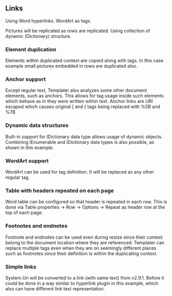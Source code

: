 ## Links

Using Word hyperlinks. WordArt as tags.

Pictures will be replicated as rows are replicated. 
Using collection of dynamic (Dictionary) structure.

### Element duplication

Elements within duplicated context are copied along with tags. In this case example small pictures embedded in rows are duplicated also.

### Anchor support

Except regular text, Templater also analyzes some other document elements, such as anchors. This allows for tag usage inside such elements which behave as in they were written within text. Anchor links are URI escaped which causes original [ and { tags being replaced with %5B and %7B

### Dynamic data structures

Built-in support for IDictionary data type allows usage of dynamic objects. Combining IEnumerable and IDictionary data types is also possible, as shown in this example.

### WordArt support

WordArt can be used for tag definition. It will be replaced as any other regular tag.

### Table with headers repeated on each page

Word table can be configured so that header is repeated in each row.
This is done via Table properties -> Row -> Options -> Repeat as header row at the top of each page.

### Footnotes and endnotes

Footnote and endnotes can be used even during resize since their context belong to the document location where they are referenced.
Templater can replace multiple tags even when they are on seemingly different places such as footnotes since their definition is within the duplicating context.

### Simple links

System.Uri will be converted to a link (with same text) from v2.9.1. Before it could be done in a way similar to hyperlink plugin in this example, which also can have different link text representation.